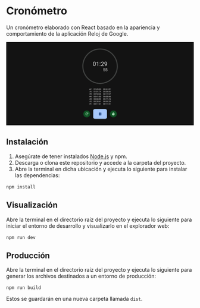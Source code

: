 # Cronómetro

Un cronómetro elaborado con React basado en la apariencia y comportamiento de la aplicación Reloj de Google.

![Captura de pantalla del cronómetro](/screenshot.png)

## Instalación

1. Asegúrate de tener instalados [Node.js](https://nodejs.org/es/download) y npm.
2. Descarga o clona este repositorio y accede a la carpeta del proyecto.
3. Abre la terminal en dicha ubicación y ejecuta lo siguiente para instalar las dependencias:

```
npm install
```

## Visualización

Abre la terminal en el directorio raíz del proyecto y ejecuta lo siguiente para iniciar el entorno de desarrollo y visualizarlo en el explorador web:

```
npm run dev
```

## Producción

Abre la terminal en el directorio raíz del proyecto y ejecuta lo siguiente para generar los archivos destinados a un entorno de producción:

```
npm run build
```

Estos se guardarán en una nueva carpeta llamada `dist`.
